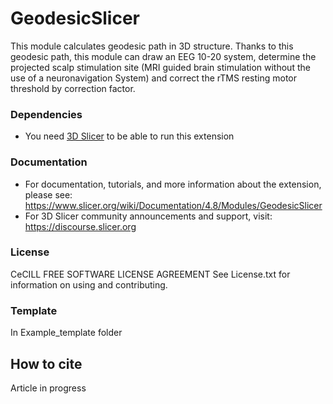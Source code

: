 # GeodesicSlicer
This module calculates geodesic path in 3D structure. Thanks to this geodesic path, this module can draw an EEG 10-20 system, determine the projected scalp stimulation site (MRI guided brain stimulation without the use of a neuronavigation System) and correct the rTMS resting motor threshold by correction factor. 

### Dependencies
 
- You need [3D Slicer](https://download.slicer.org/) to be able to run this extension

### Documentation

- For documentation, tutorials, and more information about the extension, please see: https://www.slicer.org/wiki/Documentation/4.8/Modules/GeodesicSlicer
- For 3D Slicer community announcements and support, visit: https://discourse.slicer.org

### License
CeCILL FREE SOFTWARE LICENSE AGREEMENT
See License.txt for information on using and contributing.

### Template
In Example_template folder

## How to cite
Article in progress


